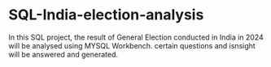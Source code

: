 # SQL-India-election-analysis

In this SQL project, the result of General Election conducted in India in 2024 will be analysed using MYSQL Workbench. certain questions and isnsight will be answered and generated.
